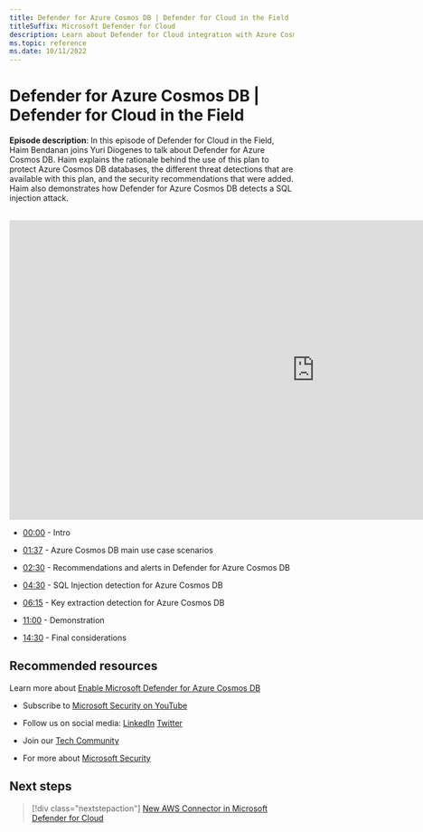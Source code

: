 ```yaml
---
title: Defender for Azure Cosmos DB | Defender for Cloud in the Field
titleSuffix: Microsoft Defender for Cloud
description: Learn about Defender for Cloud integration with Azure Cosmos DB
ms.topic: reference
ms.date: 10/11/2022
---
```


# Defender for Azure Cosmos DB | Defender for Cloud in the Field

**Episode description**: In this episode of Defender for Cloud in the Field, Haim Bendanan joins Yuri Diogenes to talk about Defender for Azure Cosmos DB. Haim explains the rationale behind the use of this plan to protect Azure Cosmos DB databases, the different threat detections that are available with this plan, and the security recommendations that were added. Haim also demonstrates how Defender for Azure Cosmos DB detects a SQL injection attack.
<br>
<br>
<iframe src="https://aka.ms/docs/player?id=94238ff5-930e-48be-ad27-a2fff73e473f" width="1080" height="530" allowFullScreen="true" frameBorder="0"></iframe>

- [00:00](https://learn.microsoft.com/shows/mdc-in-the-field/defender-cosmos#time=00m0s) - Intro

- [01:37](https://learn.microsoft.com/shows/mdc-in-the-field/defender-cosmos#time=01m37s) - Azure Cosmos DB main use case scenarios

- [02:30](https://learn.microsoft.com/shows/mdc-in-the-field/defender-cosmos#time=02m30s) - Recommendations and alerts in Defender for Azure Cosmos DB

- [04:30](https://learn.microsoft.com/shows/mdc-in-the-field/defender-cosmos#time=04m30s) - SQL Injection detection for Azure Cosmos DB

- [06:15](https://learn.microsoft.com/shows/mdc-in-the-field/defender-cosmos#time=06m15s) -  Key extraction detection for Azure Cosmos DB

- [11:00](https://learn.microsoft.com/shows/mdc-in-the-field/defender-cosmos#time=11m00s) -  Demonstration

- [14:30](https://learn.microsoft.com/shows/mdc-in-the-field/defender-cosmos#time=14m30s) -  Final considerations

## Recommended resources

Learn more about [Enable Microsoft Defender for Azure Cosmos DB](https://learn.microsoft.com/azure/defender-for-cloud/defender-for-databases-enable-cosmos-protections?tabs=azure-portal)

- Subscribe to [Microsoft Security on YouTube](https://www.youtube.com/redirect?event=video_description&redir_token=QUFFLUhqa0ZoTml2Qm9kZ2pjRzNMUXFqVUwyNl80YVNtd3xBQ3Jtc0trVm9QM2Z0NlpOeC1KSUE2UEd1cVJ5aHQ0MTN6WjJEYmNlOG9rWC1KZ1ZqaTNmcHdOOHMtWXRLSGhUTVBhQlhhYzlUc2xmTHZtaUpkd1c4LUQzLWt1YmRTbkVQVE5EcTJIM0Foc042SGdQZU5acVRJbw&q=https%3A%2F%2Faka.ms%2FSubscribeMicrosoftSecurity)

- Follow us on social media:
  [LinkedIn](https://www.youtube.com/redirect?event=video_description&redir_token=QUFFLUhqbFk5TXZuQld2NlpBRV9BQlJqMktYSm95WWhCZ3xBQ3Jtc0tsQU13MkNPWGNFZzVuem5zc05wcnp0VGxybHprVTkwS2todWw0b0VCWUl4a2ZKYVktNGM1TVFHTXpmajVLcjRKX0cwVFNJaDlzTld4MnhyenBuUGRCVmdoYzRZTjFmYXRTVlhpZGc4MHhoa3N6ZDhFMA&q=https%3A%2F%2Fwww.linkedin.com%2Fshowcase%2Fmicrosoft-security%2F)
  [Twitter](https://twitter.com/msftsecurity)

- Join our [Tech Community](https://aka.ms/SecurityTechCommunity)

- For more about [Microsoft Security](https://msft.it/6002T9HQY)

## Next steps

> [!div class="nextstepaction"]
> [New AWS Connector in Microsoft Defender for Cloud](episode-one.md)
